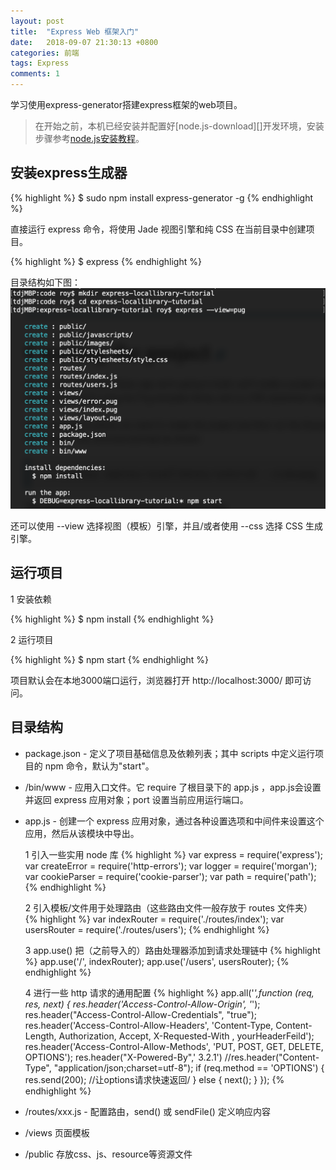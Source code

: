 ```yaml
---
layout: post
title:  "Express Web 框架入门"
date:   2018-09-07 21:30:13 +0800
categories: 前端
tags: Express
comments: 1
---
```


学习使用express-generator搭建express框架的web项目。<!--more-->

>在开始之前，本机已经安装并配置好[node.js-download][]开发环境，安装步骤参考[node.js安装教程][]。

## 安装express生成器

{% highlight %}
$ sudo npm install express-generator -g
{% endhighlight %}

直接运行 express 命令，将使用 Jade 视图引擎和纯 CSS 在当前目录中创建项目。

{% highlight %}
$ express
{% endhighlight %}

目录结构如下图：
![express web项目目录结构](../assets/res/post-img/express.png)

还可以使用 --view 选择视图（模板）引擎，并且/或者使用 --css 选择 CSS 生成引擎。

## 运行项目

1 安装依赖

{% highlight %}
$ npm install
{% endhighlight %}

2 运行项目

{% highlight %}
$ npm start
{% endhighlight %}

项目默认会在本地3000端口运行，浏览器打开 http://localhost:3000/ 即可访问。

## 目录结构

- package.json - 定义了项目基础信息及依赖列表；其中 scripts 中定义运行项目的 npm 命令，默认为"start"。

- /bin/www - 应用入口文件。它 require 了根目录下的 app.js ，app.js会设置并返回 express 应用对象；port 设置当前应用运行端口。

- app.js - 创建一个 express 应用对象，通过各种设置选项和中间件来设置这个应用，然后从该模块中导出。

  1 引入一些实用 node 库
  {% highlight %}
  var express = require('express');
  var createError = require('http-errors');
  var logger = require('morgan');
  var cookieParser = require('cookie-parser');
  var path = require('path');
  {% endhighlight %}

  2 引入模板/文件用于处理路由（这些路由文件一般存放于 routes 文件夹）
  {% highlight %}
  var indexRouter = require('./routes/index');
  var usersRouter = require('./routes/users');
  {% endhighlight %}

  3 app.use() 把（之前导入的）路由处理器添加到请求处理链中
  {% highlight %}
  app.use('/', indexRouter);
  app.use('/users', usersRouter);
  {% endhighlight %}

  4 进行一些 http 请求的通用配置
  {% highlight %}
  app.all('*',function (req, res, next) {
    res.header('Access-Control-Allow-Origin', '*');
    res.header("Access-Control-Allow-Credentials", "true");
    res.header('Access-Control-Allow-Headers', 'Content-Type, Content-Length, Authorization, Accept, X-Requested-With , yourHeaderFeild');
    res.header('Access-Control-Allow-Methods', 'PUT, POST, GET, DELETE, OPTIONS');
    res.header("X-Powered-By",' 3.2.1')
    //res.header("Content-Type", "application/json;charset=utf-8");
    if (req.method == 'OPTIONS') {
      res.send(200); //让options请求快速返回/
    }
    else {
      next();
    }
  });
  {% endhighlight %}

- /routes/xxx.js - 配置路由，send() 或 sendFile() 定义响应内容

- /views 页面模板

- /public 存放css、js、resource等资源文件

[node.js]: https://nodejs.org/zh-cn/
[node.js安装教程]:   https://developer.mozilla.org/zh-CN/docs/Learn/Server-side/Express_Nodejs/development_environment
[jekyll-talk]: https://talk.jekyllrb.com/

